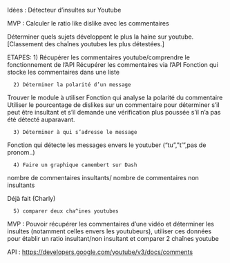 Idées : Détecteur d’insultes sur Youtube

MVP : Calculer le ratio like dislike avec les commentaires


Déterminer quels sujets développent le plus la haine sur youtube.
[Classement des chaînes youtubes les plus détestées.]





ETAPES:
      1) Récupérer les commentaires youtube/comprendre le fonctionnement de l’API
Récupérer les commentaires via l’API
Fonction qui stocke les commentaires dans une liste

      2) Déterminer la polarité d’un message 
Trouver le module à utiliser
Fonction qui analyse la polarité du commentaire
Utiliser le pourcentage de dislikes sur un commentaire pour déterminer s’il peut être insultant et s’il demande une vérification plus poussée s’il n’a pas été détecté auparavant.

 
      3) Déterminer à qui s’adresse le message 

Fonction qui détecte les messages envers le youtuber (“tu”,”t’”,pas de pronom..)


      4) Faire un graphique camembert sur Dash
nombre de commentaires insultants/ nombre de commentaires non insultants

Déjà fait (Charly)

      5) comparer deux cha^ines youtubes



MVP : Pouvoir récupérer les commentaires d’une vidéo et déterminer les insultes (notamment celles envers les youtubeurs), utiliser
ces données pour établir un ratio insultant/non insultant et comparer 2 chaînes youtube

API : https://developers.google.com/youtube/v3/docs/comments
